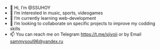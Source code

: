 - 👋 Hi, I’m @SSUHOY
- 👀 I’m interested in music, sports, videogames
- 🌱 I’m currently learning web-development
- 💞️ I’m looking to collaborate on specific projects to improve my codding skills
- 📫 You can reach me on Telegram https://t.me/sjivoii or by Email sammysoul96@yandex.ru

<!---
SSUHOY/SSUHOY is a ✨ special ✨ repository because its `README.md` (this file) appears on your GitHub profile.
You can click the Preview link to take a look at your changes.
--->
